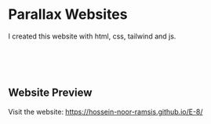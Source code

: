 <h1>Parallax Websites</h1>
<p>
  I created this website with html, css, tailwind and js.
</p>

<br>
<br>
<br>

<h2>Website Preview</h2>
<p>Visit the website: 
  <a href="https://hossein-noor-ramsis.github.io/E-8/">https://hossein-noor-ramsis.github.io/E-8/</a>
</p>
